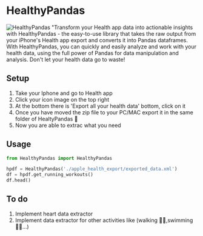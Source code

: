 # HealthyPandas
![HealthyPandas](https://images2.imgbox.com/15/36/pONlxu0M_o.png)
"Transform your Health app data into actionable insights with HealthyPandas - the easy-to-use library that takes the raw output from your iPhone's Health app export and converts it into Pandas dataframes. With HealthyPandas, you can quickly and easily analyze and work with your health data, using the full power of Pandas for data manipulation and analysis. Don't let your health data go to waste!


## Setup
1. Take your Iphone and go to Health app
2. Click your icon image on the top right
3. At the bottom there is 'Export all your health data' bottom, click on it
4. Once you have moved the zip file to your PC/MAC export it in the same folder of HealtyPandas 🐼
5. Now you are able to extrac what you need 

## Usage
```py
from HealthyPandas import HealthyPandas 

hpdf = HealthyPandas('./apple_health_export/exported_data.xml')
df = hpdf.get_running_workouts()
df.head()
```

## To do
1. Implement heart data extractor
2. Implement data extractor for other activities like (walking 🚶‍♂️,swimming 🏊‍♀️...)

